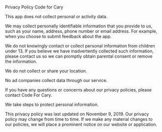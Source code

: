 Privacy Policy
Code for Cary

This app does not collect personal or activity data.

We may collect personally identifiable information that you provide to us, such as your name, address, phone number or email address. For example, when you choose to submit feedback about the app.

We do not knowingly contact or collect personal information from children under 13. If you believe we have inadvertently collected such information, please contact us so we can promptly obtain parental consent or remove the information.

We do not collect or share your location.

No ad companies collect data through our service.

If you have any questions or concerns about our privacy policies, please contact Code For Cary.

We take steps to protect personal information.

This privacy policy was last updated on November 9, 2019. Our privacy policy may change from time to time. If we make any material changes to our policies, we will place a prominent notice on our website or application.